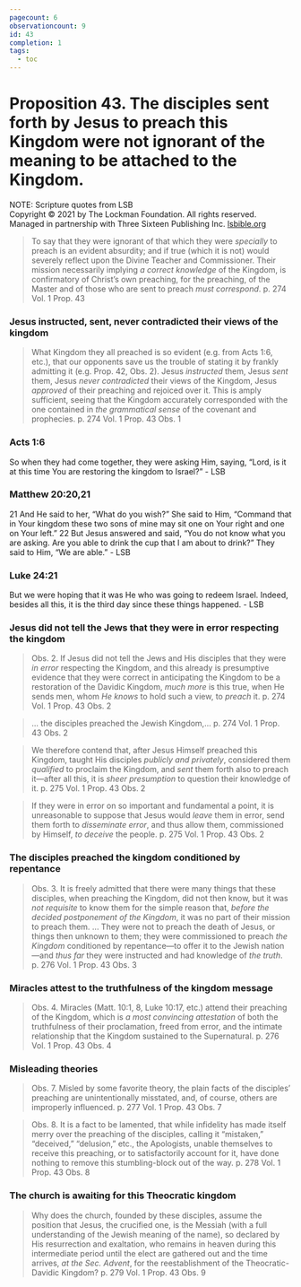 ```yaml
---
pagecount: 6
observationcount: 9
id: 43
completion: 1
tags:
  - toc
---
```

# Proposition 43. The disciples sent forth by Jesus to preach this Kingdom were not ignorant of the meaning to be attached to the Kingdom.

NOTE: Scripture quotes from LSB  
Copyright © 2021 by The Lockman Foundation. All rights reserved.  
Managed in partnership with Three Sixteen Publishing Inc. [lsbible.org](https://www.lsbible.org/)

>To say that they were ignorant of that which they were *specially* to preach is an evident absurdity; and if true (which it is not) would severely reflect upon the Divine Teacher and Commissioner. Their mission necessarily implying *a correct knowledge* of the Kingdom, is confirmatory of Christ’s own preaching, for the preaching, of the Master and of those who are sent to preach *must correspond*.
>p. 274 Vol. 1 Prop. 43

### Jesus instructed, sent, never contradicted their views of the kingdom
>What Kingdom they all preached is so evident (e.g. from Acts 1:6, etc.), that our opponents save us the trouble of stating it by frankly admitting it (e.g. Prop. 42, Obs. 2). Jesus *instructed* them, Jesus *sent* them, Jesus *never contradicted* their views of the Kingdom, Jesus *approved* of their preaching and rejoiced over it. This is amply sufficient, seeing that the Kingdom accurately corresponded with the one contained in *the grammatical sense* of the covenant and prophecies.
> p. 274 Vol. 1 Prop. 43 Obs. 1

### Acts 1:6
So when they had come together, they were asking Him, saying, “Lord, is it at this time You are restoring the kingdom to Israel?” - LSB

### Matthew 20:20,21
21 And He said to her, “What do you wish?” She said to Him, “Command that in Your kingdom these two sons of mine may sit one on Your right and one on Your left.” 22 But Jesus answered and said, “You do not know what you are asking. Are you able to drink the cup that I am about to drink?” They said to Him, “We are able.” - LSB

### Luke 24:21
But we were hoping that it was He who was going to redeem Israel. Indeed, besides all this, it is the third day since these things happened. - LSB

### Jesus did not tell the Jews that they were in error respecting the kingdom
>Obs. 2. If Jesus did not tell the Jews and His disciples that they were *in error* respecting the Kingdom, and this already is presumptive evidence that they were correct in anticipating the Kingdom to be a restoration of the Davidic Kingdom, *much more* is this true, when He sends men, whom *He knows* to hold such a view, to *preach* it.
>p. 274 Vol. 1 Prop. 43 Obs. 2

>... the disciples preached the Jewish Kingdom,...
>p. 274 Vol. 1 Prop. 43 Obs. 2

>We therefore contend that, after Jesus Himself preached this Kingdom, taught His disciples *publicly and privately*, considered them *qualified* to proclaim the Kingdom, and *sent* them forth also to preach it—after all this, it is *sheer presumption* to question their knowledge of it.
>p. 275 Vol. 1 Prop. 43 Obs. 2

>If they were in error on so important and fundamental a point, it is unreasonable to suppose that Jesus would *leave* them in error, send them forth to *disseminate error*, and thus allow them, commissioned by Himself, *to deceive* the people.
>p. 275 Vol. 1 Prop. 43 Obs. 2
### The disciples preached the kingdom conditioned by repentance
>Obs. 3. It is freely admitted that there were many things that these disciples, when preaching the Kingdom, did not then know, but it was *not requisite* to know them for the simple reason that, *before the decided postponement of the Kingdom*, it was no part of their mission to preach them.
>...
>They were not to preach the death of Jesus, or things then unknown to them; they were commissioned to preach *the Kingdom* conditioned by repentance—to offer it to the Jewish nation—and *thus far* they were instructed and had knowledge of *the truth*.
>p. 276 Vol. 1 Prop. 43 Obs. 3
### Miracles attest to the truthfulness of the kingdom message
>Obs. 4. Miracles (Matt. 10:1, 8, Luke 10:17, etc.) attend their preaching of the Kingdom, which is *a most convincing attestation* of both the truthfulness of their proclamation, freed from error, and the intimate relationship that the Kingdom sustained to the Supernatural.
>p. 276 Vol. 1 Prop. 43 Obs. 4
### Misleading theories
>Obs. 7. Misled by some favorite theory, the plain facts of the disciples’ preaching are unintentionally misstated, and, of course, others are improperly influenced.
>p. 277 Vol. 1 Prop. 43 Obs. 7

>Obs. 8. It is a fact to be lamented, that while infidelity has made itself merry over the preaching of the disciples, calling it “mistaken,” “deceived,” “delusion,” etc., the Apologists, unable themselves to receive this preaching, or to satisfactorily account for it, have done nothing to remove this stumbling-block out of the way.
>p. 278 Vol. 1 Prop. 43 Obs. 8
### The church is awaiting for this Theocratic kingdom
>Why does the church, founded by these disciples, assume the position that Jesus, the crucified one, is the Messiah (with a full understanding of the Jewish meaning of the name), so declared by His resurrection and exaltation, who remains in heaven during this intermediate period until the elect are gathered out and the time arrives, *at the Sec. Advent*, for the reestablishment of the Theocratic-Davidic Kingdom?
>p. 279 Vol. 1 Prop. 43 Obs. 9